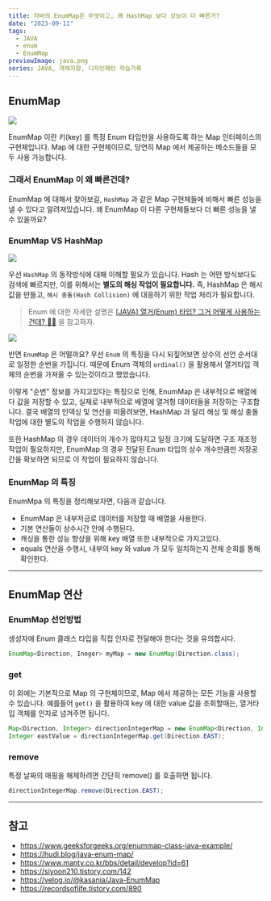 ```yaml
---
title: 자바의 EnumMap은 무엇이고, 왜 HashMap 보다 성능이 더 빠른가?
date: "2023-09-11"
tags:
  - JAVA
  - enum
  - EnumMap
previewImage: java.png
series: JAVA, 객체지향, 디자인패턴 학습기록
---
```


## EnumMap

![](https://velog.velcdn.com/images/msung99/post/f8e84400-5a01-451d-857d-d2c4586b0645/image.png)

EnumMap 이란 키(key) 를 특정 Enum 타입만을 사용하도록 하는 Map 인터페이스의 구현체입니다. Map 에 대한 구현체이므로, 당연히 Map 에서 제공하는 메소드들을 모두 사용 가능합니다.

### 그래서 EnumMap 이 왜 빠른건데?

EnumMap 에 대해서 찾아보길, `HashMap` 과 같은 Map 구현체들에 비해서 빠른 성능을 낼 수 있다고 알려져있습니다. 왜 EnumMap 이 다른 구현체들보다 더 빠른 성능을 낼 수 있을까요?

### EnumMap VS HashMap

![](https://velog.velcdn.com/images/msung99/post/620e5906-779c-449b-9923-611d26e0224c/image.png)

우선 `HashMap` 의 동작방식에 대해 이해할 필요가 있습니다. Hash 는 어떤 방식보다도 검색에 빠르지만, 이를 위해서는 **별도의 해싱 작업이 필요합니다.** 즉, HashMap 은 해시 값을 만들고, `해시 충돌(Hash Collision)` 에 대응하기 위한 작업 처리가 필요합니다.

> Enum 에 대한 자세한 설명은 [[JAVA] 열거(Enum) 타입? 그거 어떻게 사용하는건데? 🤷‍♂️](https://velog.io/@msung99/JAVA-%EC%97%B4%EA%B1%B0Enum-%ED%83%80%EC%9E%85-%EA%B7%B8%EA%B1%B0-%EC%96%B4%EB%96%BB%EA%B2%8C-%EC%82%AC%EC%9A%A9%ED%95%98%EB%8A%94%EA%B1%B4%EB%8D%B0) 을 참고하자.

![](https://velog.velcdn.com/images/msung99/post/289328a8-0bdd-43b7-b32a-5797dcef94c6/image.png)

반면 `EnumMap` 은 어떨까요? 우선 `Enum` 의 특징을 다시 되짚어보면 상수의 선언 순서대로 일정한 순번을 가집니다. 때문에 Enum 객체의 `ordinal()` 을 활용해서 열거타입 객체의 순번을 가져올 수 있는것이라고 했었습니다.

이렇게 "순번" 정보를 가지고있다는 특징으로 인해, EnumMap 은 내부적으로 배열에다 값을 저장할 수 있고, 실제로 내부적으로 배열에 열겨헝 데이터들을 저장하는 구조합니다. 결국 배열의 인덱싱 및 연산을 떠올려보면, HashMap 과 달리 해싱 및 해싱 충돌작업에 대한 별도의 작업을 수행하지 않습니다.

또한 HashMap 의 경우 데이터의 개수가 많아지고 일정 크기에 도달하면 구조 재조정 작업이 필요하지만, EnumMap 의 경우 전달된 Enum 타입의 상수 개수만큼만 저장공간을 확보하면 되므로 이 작업이 필요하지 않습니다.

### EnumMap 의 특징

EnumMpa 의 특징을 정리해보자면, 다음과 같습니다.

- EnumMap 은 내부저긍로 데이터를 저장할 때 배열을 사용한다.
- 기본 연산들이 상수시간 안에 수행된다.
- 캐싱을 통한 성능 향상을 위해 key 배열 또한 내부적으로 가지고있다.
- equals 연산을 수행시, 내부의 key 와 value 가 모두 일치하는지 전체 순회를 통해 확인한다.

---

## EnumMap 연산

### EnumMap 선언방법

생성자에 Enum 클래스 타입을 직접 인자로 전달해야 한다는 것을 유의합시다.

```java
EnumMap<Direction, Ineger> myMap = new EnumMap(Direction.class);
```

### get

이 외에는 기본적으로 Map 의 구현체이므로, Map 에서 제공하는 모든 기능을 사용할 수 있습니다. 예를들어 `get()` 을 활용하여 key 에 대한 value 값을 조회할때는, 열거타입 객체를 인자로 넘겨주면 됩니다.

```java
Map<Direction, Integer> directionIntegerMap = new EnumMap<Direction, Integer>(Direction.class);
Integer eastValue = directionIntegerMap.get(Direction.EAST);
```

### remove

특정 날짜의 매핑을 해제하려면 간단히 remove() 를 호출하면 됩니다.

```java
directionIntegerMap.remove(Direction.EAST);
```

---

## 참고

- https://www.geeksforgeeks.org/enummap-class-java-example/
- https://hudi.blog/java-enum-map/
- https://www.manty.co.kr/bbs/detail/develop?id=61
- https://siyoon210.tistory.com/142
- https://velog.io/@kasania/Java-EnumMap
- https://recordsoflife.tistory.com/890
